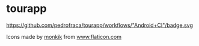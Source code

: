 # tourapp

https://github.com/pedrofraca/tourapp/workflows/"Android+CI"/badge.svg
  
Icons made by <a href="https://www.flaticon.com/authors/monkik" title="monkik">monkik</a> from <a href="https://www.flaticon.com/" title="Flaticon"> www.flaticon.com</a>
